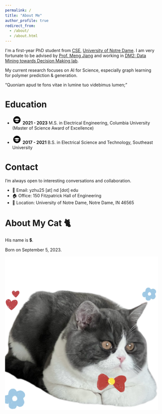 ```yaml
---
permalink: /
title: "About Me"
author_profile: true
redirect_from: 
  - /about/
  - /about.html
---
```




I'm a first-year PhD student from [CSE](https://cse.nd.edu/graduate/), [University of Notre Dame](https://www.nd.edu/). I am very fortunate to be advised by [Prof. Meng Jiang](http://www.meng-jiang.com/) and working in [DM2: Data Mining towards Decision Making lab](http://www.meng-jiang.com/lab.html). 

My current research focuses on AI for Science, especially graph learning for polymer prediction & generation.

<q>Quoniam apud te fons vitae in lumine tuo videbimus lumen;</q>


Education 
======

- ![](/education_icon.png) **2021 - 2023**     M.S. in Electrical Engineering, Columbia University (Master of Science Award of Excellence)

- ![](/education_icon.png) **2017 - 2021**     B.S. in Electrical Science and Technology, Southeast University


Contact
======
I’m always open to interesting conversations and collaboration.

- 📧 Email: yzhu25 [at] nd [dot] edu
- 🏠 Office: 150 Fitzpatrick Hall of Engineering
- 🌆 Location: University of Notre Dame, Notre Dame, IN 46565


About My Cat 🐈
======
His name is 💲.

Born on September 5, 2023.

![9.3 pounds right now!](/images/IMG_8539.png)
